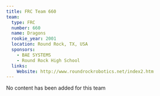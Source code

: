 ```yaml
---
title: FRC Team 660
team:
  type: FRC
  number: 660
  name: Dragons
  rookie_year: 2001
  location: Round Rock, TX, USA
  sponsors:
    - BAE SYSTEMS
    - Round Rock High School
  links:
    Website: http://www.roundrockrobotics.net/index2.htm
---
```

No content has been added for this team